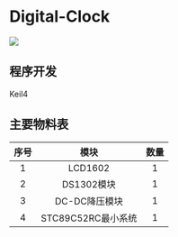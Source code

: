 # Digital-Clock

![](C:\Users\92summer\OneDrive\桌面\VID_20220417_232555_x264.gif)

## 程序开发

Keil4

## 主要物料表

| 序号 |        模块        | 数量 |
| :--: | :----------------: | :--: |
|  1   |      LCD1602       |  1   |
|  2   |     DS1302模块     |  1   |
|  3   |   DC-DC降压模块    |  1   |
|  4   | STC89C52RC最小系统 |  1   |

